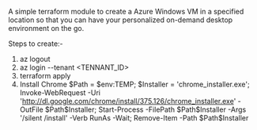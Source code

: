 A simple terraform module to create a Azure Windows VM in a specified location so that you can have your personalized on-demand desktop environment on the go.

Steps to create:-
1. az logout
2. az login --tenant <TENNANT_ID>
3. terraform apply
4. Install Chrome
$Path = $env:TEMP; $Installer = 'chrome_installer.exe'; Invoke-WebRequest -Uri 'http://dl.google.com/chrome/install/375.126/chrome_installer.exe' -OutFile $Path\$Installer; Start-Process -FilePath $Path\$Installer -Args '/silent /install' -Verb RunAs -Wait; Remove-Item -Path $Path\$Installer